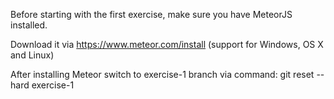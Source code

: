 Before starting with the first exercise, make sure you have MeteorJS installed.

Download it via https://www.meteor.com/install (support for Windows, OS X and Linux)

After installing Meteor switch to exercise-1 branch via command:
git reset --hard exercise-1
